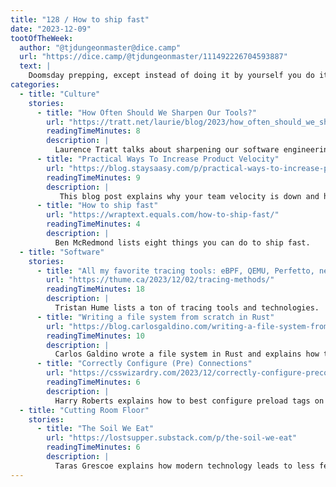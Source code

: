 ```yaml
---
title: "128 / How to ship fast"
date: "2023-12-09"
tootOfTheWeek:
  author: "@tjdungeonmaster@dice.camp"
  url: "https://dice.camp/@tjdungeonmaster/111492226704593887"
  text: |
    Doomsday prepping, except instead of doing it by yourself you do it with your neighbors, and instead of building a bunker you build a just, compassionate, and sustainable community.
categories:
  - title: "Culture"
    stories:
      - title: "How Often Should We Sharpen Our Tools?"
        url: "https://tratt.net/laurie/blog/2023/how_often_should_we_sharpen_our_tools.html"
        readingTimeMinutes: 8
        description: |
          Laurence Tratt talks about sharpening our software engineering tools, giving an example where he migrated from NEdit to Vim to NeoVim.
      - title: "Practical Ways To Increase Product Velocity"
        url: "https://blog.staysaasy.com/p/practical-ways-to-increase-product"
        readingTimeMinutes: 9
        description: |
           This blog post explains why your team velocity is down and how to improve it!
      - title: "How to ship fast"
        url: "https://wraptext.equals.com/how-to-ship-fast/"
        readingTimeMinutes: 4
        description: |
          Ben McRedmond lists eight things you can do to ship fast.
  - title: "Software"
    stories:
      - title: "All my favorite tracing tools: eBPF, QEMU, Perfetto, new ones I built and more"
        url: "https://thume.ca/2023/12/02/tracing-methods/"
        readingTimeMinutes: 18
        description: |
          Tristan Hume lists a ton of tracing tools and technologies.
      - title: "Writing a file system from scratch in Rust"
        url: "https://blog.carlosgaldino.com/writing-a-file-system-from-scratch-in-rust.html"
        readingTimeMinutes: 10
        description: |
          Carlos Galdino wrote a file system in Rust and explains how they typically work in the process.
      - title: "Correctly Configure (Pre) Connections"
        url: "https://csswizardry.com/2023/12/correctly-configure-preconnections/"
        readingTimeMinutes: 6
        description: |
          Harry Roberts explains how to best configure preload tags on websites.
  - title: "Cutting Room Floor"
    stories:
      - title: "The Soil We Eat"
        url: "https://lostsupper.substack.com/p/the-soil-we-eat"
        readingTimeMinutes: 6
        description: |
          Taras Grescoe explains how modern technology leads to less fertile soil and how we might only have 60 harvests left in the world. 
---
```

